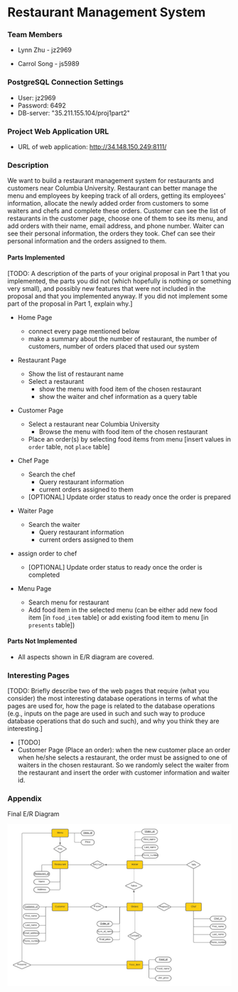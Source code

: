 

# Restaurant Management System

### Team Members

* Lynn Zhu - jz2969

* Carrol Song - js5989

### PostgreSQL Connection Settings

* User: jz2969
* Password: 6492
* DB-server: "35.211.155.104/proj1part2"

### Project Web Application URL

* URL of web application: http://34.148.150.249:8111/

### Description

We want to build a restaurant management system for restaurants and customers near Columbia University. Restaurant can better manage the menu and employees by keeping track of all orders, getting its employees' information, allocate the newly added order from customers to some waiters and chefs and complete these orders. Customer can see the list of restaurants in the customer page, choose one of them to see its menu, and add orders with their name, email address, and phone number. Waiter can see their personal information, the orders they took. Chef can see their personal information and the orders assigned to them.

#### Parts Implemented

[TODO: A description of the parts of your original proposal in Part 1 that you implemented, the parts you did not (which hopefully is nothing or something very small), and possibly new features that were not included in the proposal and that you implemented anyway. If you did not implement some part of the proposal in Part 1, explain why.]

* Home Page
  * connect every page mentioned below
  * make a summary about the number of restaurant, the number of customers, number of orders placed that used our system
* Restaurant Page
  * Show the list of restaurant name
  * Select a restaurant
    * show the menu with food item of the chosen restaurant
    * show the waiter and chef information as a query table

* Customer Page
  * Select a restaurant near Columbia University
    * Browse the menu with food item of the chosen restaurant
  * Place an order(s) by selecting food items from menu [insert values in `order` table, not `place` table]

* Chef Page
  * Search the chef
    * Query restaurant information
    * current orders assigned to them
  * [OPTIONAL] Update order status to ready once the order is prepared

* Waiter Page
  * Search the waiter
    * Query restaurant information
    * current orders assigned to them
* assign order to chef
  * [OPTIONAL] Update order status to ready once the order is completed
  
* Menu Page
  * Search menu for restaurant
  * Add food item in the selected menu (can be either add new food item [in `food_item` table] or add existing food item to menu [in `presents` table])

#### Parts Not Implemented

* All aspects shown in E/R diagram are covered.

### Interesting Pages

[TODO: Briefly describe two of the web pages that require (what you consider) the most interesting database operations in terms of what the pages are used for, how the page is related to the database operations (e.g., inputs on the page are used in such and such way to produce database operations that do such and such), and why you think they are interesting.]

* [TODO]
* Customer Page (Place an order): when the new customer place an order when he/she selects a restaurant, the order must be assigned to one of waiters in the chosen restaurant. So we randomly select the waiter from the restaurant and insert the order with customer information and waiter id.



### Appendix

Final E/R Diagram

![E_R Diagram](https://github.com/Jialin1210/restaurant-management-system/blob/master/E_R%20Diagram.png)
